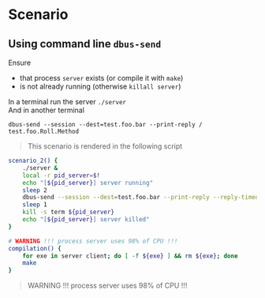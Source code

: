 # Scenario

## Using command line `dbus-send`

Ensure 
- that process `server` exists (or compile it with `make`)
- is not already running (otherwise `killall server`)

In a terminal run the server `./server` \
And in another terminal

`dbus-send --session --dest=test.foo.bar --print-reply / test.foo.Roll.Method`

> This scenario is rendered in the following script

```bash
scenario_2() {
    ./server &
    local -r pid_server=$!
    echo "[${pid_server}] server running"
    sleep 2
    dbus-send --session --dest=test.foo.bar --print-reply --reply-timeout=500 / test.foo.Roll.Method
    sleep 1
    kill -s term ${pid_server}
    echo "[${pid_server}] server killed"
}

# WARNING !!! process server uses 98% of CPU !!!
compilation() {
    for exe in server client; do [ -f ${exe} ] && rm ${exe}; done
    make
}
```

> WARNING !!! process server uses 98% of CPU !!!
